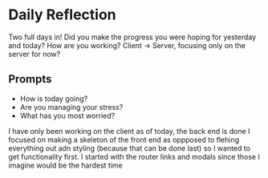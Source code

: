 # Daily Reflection
Two full days in! Did you make the progress you were hoping for yesterday and today? How are you working? Client -> Server, focusing only on the server for now?  

## Prompts
- How is today going? 
- Are you managing your stress?
- What has you most worried?

I have only been working on the client as of today, the back end is done I focused on making a skeleton of the front end as oppposed to flehing everything out adn styling (because that can be done last) so I wanted to get functionality first. I started with the router links and modals since those I imagine would be the hardest time